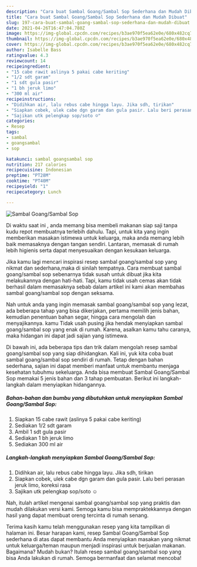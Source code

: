 ```yaml
---
description: "Cara buat Sambal Goang/Sambal Sop Sederhana dan Mudah Dibuat"
title: "Cara buat Sambal Goang/Sambal Sop Sederhana dan Mudah Dibuat"
slug: 197-cara-buat-sambal-goang-sambal-sop-sederhana-dan-mudah-dibuat
date: 2021-04-26T16:47:04.780Z
image: https://img-global.cpcdn.com/recipes/b3ae970f5ea62e0e/680x482cq70/sambal-goangsambal-sop-foto-resep-utama.jpg
thumbnail: https://img-global.cpcdn.com/recipes/b3ae970f5ea62e0e/680x482cq70/sambal-goangsambal-sop-foto-resep-utama.jpg
cover: https://img-global.cpcdn.com/recipes/b3ae970f5ea62e0e/680x482cq70/sambal-goangsambal-sop-foto-resep-utama.jpg
author: Isabelle Bass
ratingvalue: 4.3
reviewcount: 14
recipeingredient:
- "15 cabe rawit aslinya 5 pakai cabe keriting"
- "1/2 sdt garam"
- "1 sdt gula pasir"
- "1 bh jeruk limo"
- "300 ml air"
recipeinstructions:
- "Didihkan air, lalu rebus cabe hingga layu. Jika sdh, tirikan"
- "Siapkan cobek, ulek cabe dgn garam dan gula pasir. Lalu beri perasan jeruk limo, koreksi rasa"
- "Sajikan utk pelengkap sop/soto ☺️"
categories:
- Resep
tags:
- sambal
- goangsambal
- sop

katakunci: sambal goangsambal sop 
nutrition: 217 calories
recipecuisine: Indonesian
preptime: "PT28M"
cooktime: "PT40M"
recipeyield: "1"
recipecategory: Lunch

---
```



![Sambal Goang/Sambal Sop](https://img-global.cpcdn.com/recipes/b3ae970f5ea62e0e/680x482cq70/sambal-goangsambal-sop-foto-resep-utama.jpg)

Di waktu  saat ini , anda memang bisa membeli makanan siap saji tanpa kudu repot membuatnya terlebih dahulu. Tapi, untuk kita yang ingin memberikan masakan istimewa untuk keluarga, maka anda memang lebih baik memasaknya dengan tangan sendiri. Lantaran, memasak di rumah lebih higienis serta dapat menyesuaikan dengan kesukaan keluarga.

Jika kamu lagi mencari inspirasi resep sambal goang/sambal sop yang nikmat dan sederhana,maka di sinilah tempatnya. Cara membuat sambal goang/sambal sop  sebenarnya tidak susah untuk dibuat jika kita melakukannya dengan hati-hati. Tapi, kamu tidak usah cemas akan tidak berhasil dalam memasaknya 
sebab dalam artikel ini kami akan membahas sambal goang/sambal sop dengan seksama.  



Nah untuk anda yang ingin memasak sambal goang/sambal sop yang lezat, ada beberapa tahap yang bisa dikerjakan, pertama memilih jenis bahan, kemudian penentuan bahan segar, hingga cara mengolah dan menyajikannya. kamu Tidak usah pusing jika hendak menyiapkan sambal goang/sambal sop yang enak di rumah. Karena, asalkan kamu  tahu caranya, maka hidangan ini dapat jadi sajian yang istimewa.

Di bawah ini, ada beberapa tips dan trik dalam mengolah resep sambal goang/sambal sop yang siap dihidangkan. Kali ini, yuk kita coba buat sambal goang/sambal sop sendiri di rumah. Tetap dengan bahan sederhana, sajian ini dapat memberi manfaat untuk membantu menjaga kesehatan tubuhmu sekeluarga. Anda bisa membuat Sambal Goang/Sambal Sop memakai 5 jenis bahan dan 3 tahap pembuatan. Berikut ini langkah-langkah dalam menyiapkan hidangannya.

<!--inarticleads1-->

##### Bahan-bahan dan bumbu yang dibutuhkan untuk menyiapkan Sambal Goang/Sambal Sop:

1. Siapkan 15 cabe rawit (aslinya 5 pakai cabe keriting)
1. Sediakan 1/2 sdt garam
1. Ambil 1 sdt gula pasir
1. Sediakan 1 bh jeruk limo
1. Sediakan 300 ml air




<!--inarticleads2-->

##### Langkah-langkah menyiapkan Sambal Goang/Sambal Sop:

1. Didihkan air, lalu rebus cabe hingga layu. Jika sdh, tirikan
1. Siapkan cobek, ulek cabe dgn garam dan gula pasir. Lalu beri perasan jeruk limo, koreksi rasa
1. Sajikan utk pelengkap sop/soto ☺️




Nah, itulah artikel mengenai  sambal goang/sambal sop  yang praktis dan mudah dilakukan versi kami. Semoga kamu bisa mempraktekkannya dengan hasil yang dapat membuat oreng tercinta di rumah senang. 

Terima kasih kamu telah menggunakan resep yang kita tampilkan di halaman ini. Besar harapan kami, resep  Sambal Goang/Sambal Sop sederhana di atas dapat membantu Anda menyiapkan masakan yang nikmat untuk keluarga/teman maupun menjadi inspirasi untuk berjualan makanan. Bagaimana? Mudah bukan? Itulah resep sambal goang/sambal sop yang bisa Anda lakukan di rumah. Semoga bermanfaat dan selamat mencoba!

